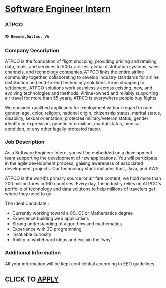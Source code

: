 # [Software Engineer Intern](https://www.remotewlb.com/apply/software-engineer-intern-113883)  
### ATPCO  
#### `🌎 Remote,Dulles, VA`  

### **Company Description**

ATPCO is the foundation of flight shopping, providing pricing and retailing data, tools, and services to 500+ airlines, global distribution systems, sales channels, and technology companies. ATPCO links the entire airline community together, collaborating to develop industry standards for airline distribution and end-to-end technology solutions. From shopping to settlement, ATPCO solutions work seamlessly across existing, new, and evolving technologies and methods. Airline-owned and reliably supporting air travel for more than 55 years, ATPCO is everywhere people buy flights.

We consider qualified applicants for employment without regard to race, gender, age, color, religion, national origin, citizenship status, marital status, disability, sexual orientation, protected military/veteran status, gender identity or expression, genetic information, marital status, medical condition, or any other legally protected factor.

###  **Job Description**

As a Software Engineer Intern, you will be embedded on a development team supporting the development of new applications. You will participate in the agile development process, gaining awareness of associated development projects. Our technology stack includes Rust, Java, and AWS.

ATPCO is the world's primary source for air fare content, we hold more than 200 million fares in 160 countries. Every day, the industry relies on ATPCO's portfolio of technology and data solutions to help millions of travelers get where they need to go.

The Ideal Candidate::

  * Currently working toward a CS, CE or Mathematics degree
  * Experience building web applications
  * Strong understanding of algorithms and mathematics
  * Experience with 3D programming
  * Insatiable curiosity
  * Ability to whiteboard ideas and explain the 'why'

###  **Additional Information**

All your information will be kept confidential according to EEO guidelines.

  
## CLICK TO [APPLY](https://www.remotewlb.com/apply/software-engineer-intern-113883)

